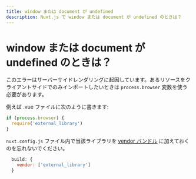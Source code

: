 ```yaml
---
title: window または document が undefined
description: Nuxt.js で window または document が undefined のときは？
---
```


# window または document が undefined のときは？

このエラーはサーバーサイドレンダリングに起因しています。あるリソースをクライアントサイドでのみインポートしたいときは `process.browser` 変数を使う必要があります。

例えば .vue ファイルに次のように書きます:

```js
if (process.browser) {
  require('external_library')
}
```

`nuxt.config.js` ファイル内で当該ライブラリを [vendor バンドル](/api/configuration-build#vendor) に加えておくのを忘れないでください。

```js
  build: {
    vendor: ['external_library']
  }
```
